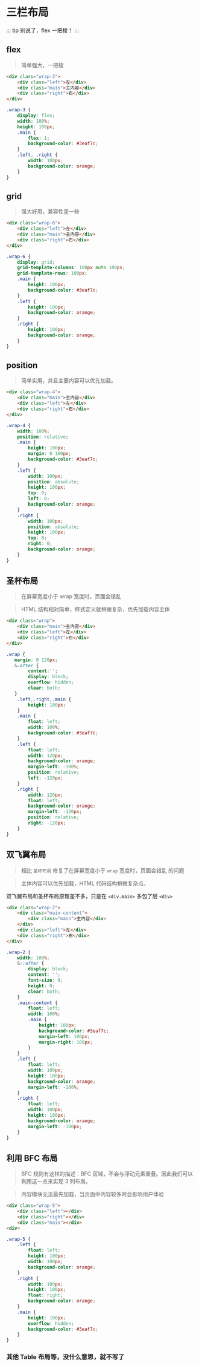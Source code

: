 # 三栏布局
::: tip
别说了，flex 一把梭！
:::

## flex
> 简单强大，一把梭

<template>
<div class="wrap-3">
    <div class="left">左</div>
    <div class="main">主内容</div>
    <div class="right">右</div>
</div>
</template>

 <style lang='scss' rel='stylesheet/scss' scoped>
.wrap-3 {
    display: flex;
    width: 100%;
    height: 100px;
    .main {
        flex: 1;
        background-color: #3eaf7c;
    }
    .left, .right {
        width: 100px;
        background-color: orange;
    }
}
</style>
```html
<div class="wrap-3">
    <div class="left">左</div>
    <div class="main">主内容</div>
    <div class="right">右</div>
</div>
```
```scss
.wrap-3 {
    display: flex;
    width: 100%;
    height: 100px;
    .main {
        flex: 1;
        background-color: #3eaf7c;
    }
    .left, .right {
        width: 100px;
        background-color: orange;
    }
}
```
## grid
> 强大好用，兼容性差一些

<template>
<div class="wrap-6">
    <div class="left">左</div>
    <div class="main">主内容</div>
    <div class="right">右</div>
</div>
</template>

<style lang='scss' rel='stylesheet/scss' scoped>
.wrap-6 {
    display: grid;
    grid-template-columns: 100px auto 100px;
    grid-template-rows: 100px;
    .main {
        height: 100px;
        background-color: #3eaf7c;
    }
    .left {
        height: 100px;
        background-color: orange;
    }
    .right {
        height: 100px;
        background-color: orange;
    }
}
</style>
```html
<div class="wrap-6">
    <div class="left">左</div>
    <div class="main">主内容</div>
    <div class="right">右</div>
</div>
```
```scss
.wrap-6 {
    display: grid;
    grid-template-columns: 100px auto 100px;
    grid-template-rows: 100px;
    .main {
        height: 100px;
        background-color: #3eaf7c;
    }
    .left {
        height: 100px;
        background-color: orange;
    }
    .right {
        height: 100px;
        background-color: orange;
    }
}
```

## position
> 简单实用，并且主要内容可以优先加载。

<template>
<div class="wrap-4">
    <div class="main">主内容</div>
    <div class="left">左</div>
    <div class="right">右</div>
</div>
</template>

<style lang='scss' rel='stylesheet/scss' scoped>
    .wrap-4 {
        width: 100%;
        position: relative;
        .main {
            height: 100px;
            margin: 0 100px;
            background-color: #3eaf7c;
        }
        .left {
            width: 100px;
            position: absolute;
            height: 100px;
            top: 0;
            left: 0;
            background-color: orange;
        }
        .right {
            width: 100px;
            position: absolute;
            height: 100px;
            top: 0;
            right: 0;
            background-color: orange;
        } 
    }
</style>
```html
<div class="wrap-4">
    <div class="main">主内容</div>
    <div class="left">左</div>
    <div class="right">右</div>
</div>
```
```scss
.wrap-4 {
    width: 100%;
    position: relative;
    .main {
        height: 100px;
        margin: 0 100px;
        background-color: #3eaf7c;
    }
    .left {
        width: 100px;
        position: absolute;
        height: 100px;
        top: 0;
        left: 0;
        background-color: orange;
    }
    .right {
        width: 100px;
        position: absolute;
        height: 100px;
        top: 0;
        right: 0;
        background-color: orange;
    } 
}
```

## 圣杯布局
> 在屏幕宽度小于 wrap 宽度时，页面会错乱

> HTML 结构相对简单，样式定义就稍微复杂，优先加载内容主体

<template>
<div class="wrap-1">
    <div class="main">主内容</div>
    <div class="left">左</div>
    <div class="right">右</div>
</div>
</template>

<style lang='scss' rel='stylesheet/scss' scoped>
.wrap-1 {
   margin: 0 120px;
   &:after {
        content:'';
        display: block;
        overflow: hidden;
        clear: both;
   }
    .left,.right,.main {
        height: 100px;
    }
    .main {
        float: left;
        width: 100%;
        background-color: #3eaf7c;
    }
    .left {
        float: left;
        width: 120px;
        background-color: orange;
        margin-left: -100%;
        position: relative;
        left: -120px;
    }
    .right {
        width: 120px;
        float: left;
        background-color: orange;
        margin-left: -120px;
        position: relative;
        right: -120px;
    }
}
</style>

```html
<div class="wrap">
    <div class="main">主内容</div>
    <div class="left">左</div>
    <div class="right">右</div>
</div>
```
```scss
.wrap {
   margin: 0 120px;
   &:after {
        content:'';
        display: block;
        overflow: hidden;
        clear: both;
   }
    .left,.right,.main {
        height: 100px;
    }
    .main {
        float: left;
        width: 100%;
        background-color: #3eaf7c;
    }
    .left {
        float: left;
        width: 120px;
        background-color: orange;
        margin-left: -100%;
        position: relative;
        left: -120px;
    }
    .right {
        width: 120px;
        float: left;
        background-color: orange;
        margin-left: -120px;
        position: relative;
        right: -120px;
    }
}
```

## 双飞翼布局
> 相比 `圣杯布局` 修复了在屏幕宽度小于 `wrap` 宽度时，页面会错乱 的问题

> 主体内容可以优先加载，HTML 代码结构稍微复杂点。

双飞翼布局和圣杯布局原理差不多，只是在 `<div.main>` 多包了层 `<div>`
<template>
<div class="wrap-2">
    <div class="main-content">
        <div class="main">主内容</div>
    </div>
    <div class="left">左</div>
    <div class="right">右</div>
</div>
</template>

<style lang='scss' rel='stylesheet/scss' scoped>
.wrap-2 {
    width: 100%;
    &::after {
        display: block;
        content: '';
        font-size: 0;
        height: 0;
        clear: both;
    }
    .main-content {
        float: left;
        width: 100%;
        .main {
            height: 100px;
            background-color: #3eaf7c;
            margin-left: 100px;
            margin-right: 100px;
        }
    }
    .left {
        float: left;
        width: 100px;
        height: 100px;
        background-color: orange;
        margin-left: -100%;
    }
    .right {
        float: left;
        width: 100px;
        height: 100px;
        background-color: orange;
        margin-left: -100px;
    }
}
</style>
```html
<div class="wrap-2">
    <div class="main-content">
        <div class="main">主内容</div>
    </div>
    <div class="left">左</div>
    <div class="right">右</div>
</div>
```
```scss
.wrap-2 {
    width: 100%;
    &::after {
        display: block;
        content: '';
        font-size: 0;
        height: 0;
        clear: both;
    }
    .main-content {
        float: left;
        width: 100%;
        .main {
            height: 100px;
            background-color: #3eaf7c;
            margin-left: 100px;
            margin-right: 100px;
        }
    }
    .left {
        float: left;
        width: 100px;
        height: 100px;
        background-color: orange;
        margin-left: -100%;
    }
    .right {
        float: left;
        width: 100px;
        height: 100px;
        background-color: orange;
        margin-left: -100px;
    }
}
```
## 利用 BFC 布局
> BFC 规则有这样的描述：BFC 区域，不会与浮动元素重叠。因此我们可以利用这一点来实现 3 列布局。

> 内容模块无法最先加载，当页面中内容较多时会影响用户体验 

<template>
<div class="wrap-5">
    <div class="left">左</div>
    <div class="right">右</div>
    <div class="main">主内容</div>
</div>
</template>

<style lang='scss' rel='stylesheet/scss' scoped>
.wrap-5 {
    .left {
        float: left;
        height: 100px;
        width: 100px;
        background-color: orange;
	}
    .right {
	    width: 100px;
	    height: 100px;
	    float: right;
	    background-color: orange;
	}	
	.main {
	    height: 100px;
	    overflow: hidden;
	    background-color: #3eaf7c;
	}
}
</style>
```html
<div class="wrap-5">
    <div class="left"></div>
    <div class="right"></div>
    <div class="main"></div>
<div>
```
```scss
.wrap-5 {
    .left {
        float: left;
        height: 100px;
        width: 100px;
        background-color: orange;
	}
    .right {
	    width: 100px;
	    height: 100px;
	    float: right;
	    background-color: orange;
	}	
	.main {
	    height: 100px;
	    overflow: hidden;
	    background-color: #3eaf7c;
	}
}
```

### 其他 Table 布局等，没什么意思，就不写了